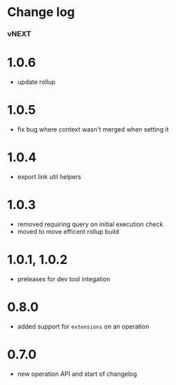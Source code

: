 # Change log

### vNEXT

# 1.0.6
- update rollup

# 1.0.5
- fix bug where context wasn't merged when setting it

# 1.0.4
- export link util helpers

# 1.0.3
- removed requiring query on initial execution check
- moved to move efficent rollup build

# 1.0.1, 1.0.2
<!-- never published as latest -->
- preleases for dev tool integation

# 0.8.0
- added support for `extensions` on an operation

# 0.7.0
- new operation API and start of changelog
